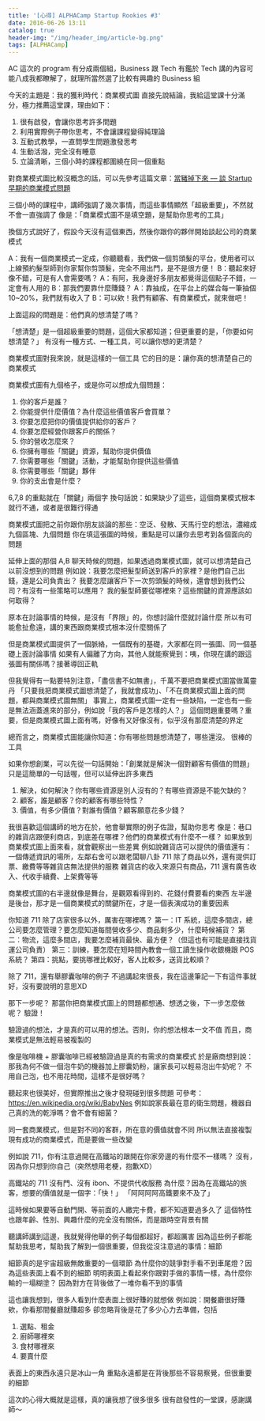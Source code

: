 ```yaml
---
title: '[心得] ALPHACamp Startup Rookies #3'
date: 2016-06-26 13:11
catalog: true
header-img: "/img/header_img/article-bg.png"
tags: [ALPHACamp]
---
```

AC 這次的 program 有分成兩個組，Business 跟 Tech
有鑑於 Tech 講的內容可能八成我都瞭解了，就理所當然選了比較有興趣的 Business 組

今天的主題是：我的獲利時代：商業模式圖
直接先說結論，我給這堂課十分滿分，極力推薦這堂課，理由如下：

1. 很有啟發，會讓你思考許多問題
2. 利用實際例子帶你思考，不會讓課程變得純理論
3. 互動式教學，一直問學生問題激發思考
4. 生動活潑，完全沒有睡意
5. 立論清晰，三個小時的課程都圍繞在同一個重點

對商業模式圖比較沒概念的話，可以先參考這篇文章：[當豬掉下來 — 談 Startup 早期的商業模式問題](https://blog.alphacamp.co/2016/06/21/startup-business-model-problems/)

三個小時的課程中，講師強調了幾次事情，而這些事情顯然「超級重要」，不然就不會一直強調了
像是：「商業模式圖不是填空題，是幫助你思考的工具」

換個方式說好了，假設今天沒有這個東西，然後你跟你的夥伴開始談起公司的商業模式

A：我有一個商業模式一定成，你聽聽看，我們做一個剪頭髮的平台，使用者可以上線預約髮型師到你家幫你剪頭髮，完全不用出門，是不是很方便！
B：聽起來好像不錯，可是有人會需要嗎？
A：有阿，我身邊好多朋友都覺得這個點子不錯，一定會有人用的
B：那我們要靠什麼賺錢？
A：靠抽成，在平台上的媒合每一筆抽個10~20%，我們就有收入了
B：可以欸！我們有顧客、有商業模式，就來做吧！

上面這段的問題是：他們真的想清楚了嗎？

「想清楚」是一個超級重要的問題，這個大家都知道；但更重要的是，「你要如何想清楚？」
有沒有一種方式、一種工具，可以讓你想的更清楚？

商業模式圖對我來說，就是這樣的一個工具
它的目的是：讓你真的想清楚自己的商業模式

商業模式圖有九個格子，或是你可以想成九個問題：

1. 你的客戶是誰？
2. 你能提供什麼價值？為什麼這些價值客戶會買單？
3. 你要怎麼把你的價值提供給你的客戶？
4. 你要怎麼經營你跟客戶的關係？
5. 你的營收怎麼來？
6. 你擁有哪些「關鍵」資源，幫助你提供價值
7. 你需要哪些「關鍵」活動，才能幫助你提供這些價值
8. 你需要哪些「關鍵」夥伴
9. 你的支出會是什麼？

6,7,8 的重點就在「關鍵」兩個字
換句話說：如果缺少了這些，這個商業模式根本就行不通，或者是很難行得通

商業模式圖把之前你跟你朋友談論的那些：空泛、發散、天馬行空的想法，濃縮成九個區塊、九個問題
你在填這張圖的時候，重點是可以讓你去思考到各個面向的問題

延伸上面的那個 A,B 聊天時候的問題，如果透過商業模式圖，就可以想清楚自己以前沒想到的問題
例如說：我要怎麼把髮型師送到客戶的家裡？是他們自己出錢，還是公司負責出？
我要怎麼讓客戶下一次剪頭髮的時候，還會想到我們公司？有沒有一些策略可以應用？
我的髮型師要從哪裡來？這些關鍵的資源應該如何取得？

原本在討論事情的時候，是沒有「界限」的，你想討論什麼就討論什麼
所以有可能愈扯愈遠，講的東西跟商業模式根本沒什麼關係了

但是商業模式圖提供了一個脈絡，一個既有的基礎，大家都在同一張圖、同一個基礎上面討論事情
如果有人偏離了方向，其他人就能察覺到：咦，你現在講的跟這張圖有關係嗎？接著導回正軌

但我覺得有一點要特別注意，「盡信書不如無書」，千萬不要把商業模式圖當做萬靈丹
「只要我把商業模式圖想清楚了，我就會成功」、「不在商業模式圖上面的問題，都與商業模式圖無關」
事實上，商業模式圖一定有一些缺陷，一定也有一些是無法涵蓋進來的部分，例如說「我的客戶是怎樣的人？」
這個問題重要嗎？重要，但是商業模式圖上面有嗎，好像有又好像沒有，似乎沒有那麼清楚的界定

總而言之，商業模式圖能讓你知道：你有哪些問題想清楚了，哪些還沒。
很棒的工具

如果你想創業，可以先從一句話開始：「創業就是解決一個對顧客有價值的問題」
只是這簡單的一句話喔，但可以延伸出許多東西

1. 解決，如何解決？你有哪些資源是別人沒有的？有哪些資源是不能欠缺的？
2. 顧客，誰是顧客？你的顧客有哪些特性？
3. 價值，有多少價值？對誰有價值？顧客願意花多少錢？

我很喜歡這個講師的地方在於，他會舉實際的例子佐證，幫助你思考
像是：巷口的雜貨店跟便利商店，到底差在哪裡？他們的商業模式有什麼不一樣？
如果放到商業模式圖上面來看，就會觀察出一些差異
例如說雜貨店可以提供的價值還有：一個傳遞資訊的場所，左鄰右舍可以跟老闆聊八卦
711 除了商品以外，還有提供訂票、繳費等等雜貨店無法提供的服務
雜貨店的收入來源只有商品，711 還有廣告收入、代收手續費、上架費等等

商業模式圖的右半邊就像是舞台，是觀眾看得到的、花錢付費要看的東西
左半邊是後台，那才是一個商業模式的關鍵所在，才是一個表演成功的重要因素

你知道 711 除了店家很多以外，厲害在哪裡嗎？
第一：IT 系統，這麼多間店，總公司要怎麼管理？要怎麼知道每間營收多少、商品剩多少，什麼時候補貨？
第二：物流，這麼多間店，我要怎麼補貨最快、最方便？（但這也有可能是直接找貨運公司負責）
第三：訓練，要怎麼在短時間內教會一個工讀生操作收銀機跟 POS 系統？
第四：挑點，要挑哪裡比較好，客人比較多，送貨比較順？

除了 711，還有舉膠囊咖啡的例子
不過講起來很長，我在這邊筆記一下有這件事就好，沒有要說明的意思XD

那下一步呢？
那當你把商業模式圖上的問題都想通、想透之後，下一步怎麼做呢？
驗證！

驗證過的想法，才是真的可以用的想法。否則，你的想法根本一文不值
而且，商業模式是無法輕易被複製的

像是咖啡機 + 膠囊咖啡已經被驗證過是真的有需求的商業模式
於是廠商想到說：那我為何不做一個泡牛奶的機器加上膠囊奶粉，讓家長可以輕易泡出牛奶呢？
不用自己泡，也不用花時間，這樣不是很好嗎？

聽起來也很美好，但實際推出之後才發現碰到很多問題
可參考：https://en.wikipedia.org/wiki/BabyNes
例如說家長最在意的衛生問題，機器自己真的洗的乾淨嗎？會不會有細菌？

同一套商業模式，但是對不同的客群，所在意的價值就會不同
所以無法直接複製現有成功的商業模式，而是要做一些改變

例如說 711，你有注意過開在高鐵站的跟開在你家旁邊的有什麼不一樣嗎？
沒有，因為你只想到你自己（突然想用老梗，抱歉XD）

高鐵站的 711 沒有門、沒有 ibon、不提供代收服務
為什麼？因為在高鐵站的旅客，想要的價值就是一個字：「快！」
「阿阿阿阿高鐵要來不及了」

這時候如果要等自動門開、等前面的人繳完卡費，都不知道要過多久了
這個特性也跟年齡、性別、興趣什麼的完全沒有關係，而是跟時空背景有關

聽講師講到這邊，我就覺得他舉的例子每個都超好，都超厲害
因為這些例子都能幫助我思考，幫助我了解到一個很重要，但我從沒注意過的事情：細節

細節真的是宇宙超級無敵重要的一個環節
為什麼你的競爭對手看不到車尾燈？因為這些表面上看不到的細節
明明表面上看起來你跟對手做的事情一樣，為什麼你輸的一塌糊塗？
因為對方在背後做了一堆你看不到的事情

這也讓我想到，很多人看到什麼表面上很好賺的就想做
例如說：開餐廳很好賺欸，你看那間餐廳就賺超多
卻忽略背後是花了多少心力去準備，包括

1. 選點、租金
2. 廚師哪裡來
3. 食材哪裡來
4. 要賣什麼

表面上的東西永遠只是冰山一角
重點永遠都是在背後那些不容易察覺，但很重要的細節

這次的心得大概就是這樣，真的讓我想了很多很多
很有啟發性的一堂課，感謝講師～
